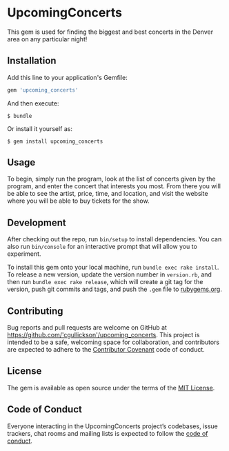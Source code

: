 # UpcomingConcerts

This gem is used for finding the biggest and best concerts in the Denver area on any particular night!

## Installation

Add this line to your application's Gemfile:

```ruby
gem 'upcoming_concerts'
```

And then execute:

    $ bundle

Or install it yourself as:

    $ gem install upcoming_concerts

## Usage

To begin, simply run the program, look at the list of concerts given by the program, and enter the concert that interests you most. From there you will be able to see the artist, price, time, and location, and visit the website where you will be able to buy tickets for the show.

## Development

After checking out the repo, run `bin/setup` to install dependencies. You can also run `bin/console` for an interactive prompt that will allow you to experiment.

To install this gem onto your local machine, run `bundle exec rake install`. To release a new version, update the version number in `version.rb`, and then run `bundle exec rake release`, which will create a git tag for the version, push git commits and tags, and push the `.gem` file to [rubygems.org](https://rubygems.org).

## Contributing

Bug reports and pull requests are welcome on GitHub at https://github.com/'cgullickson'/upcoming_concerts. This project is intended to be a safe, welcoming space for collaboration, and contributors are expected to adhere to the [Contributor Covenant](http://contributor-covenant.org) code of conduct.

## License

The gem is available as open source under the terms of the [MIT License](https://opensource.org/licenses/MIT).

## Code of Conduct

Everyone interacting in the UpcomingConcerts project’s codebases, issue trackers, chat rooms and mailing lists is expected to follow the [code of conduct](https://github.com/'cgullickson'/upcoming_concerts/blob/master/CODE_OF_CONDUCT.md).
